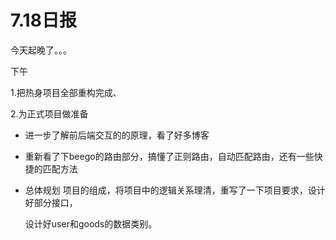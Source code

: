 #      7.18日报

今天起晚了。。。

下午

1.把热身项目全部重构完成、

2.为正式项目做准备

- 进一步了解前后端交互的的原理，看了好多博客

- 重新看了下beego的路由部分，搞懂了正则路由，自动匹配路由，还有一些快捷的匹配方法

- 总体规划 项目的组成，将项目中的逻辑关系理清，重写了一下项目要求，设计好部分接口，

   设计好user和goods的数据类别。